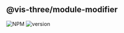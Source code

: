## @vis-three/module-modifier

<p>
   <img alt="NPM" src="https://img.shields.io/npm/l/@vis-three/module-modifier?color=blue">
   <img alt="version" src="https://img.shields.io/npm/v/@vis-three/module-modifier">
</p>
